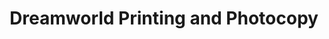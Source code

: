 ---
title: "Dreamworld Printing and Photocopy"
url: /karachi/dreamworld-printing-and-photocopy/
shop: copyshop
---
